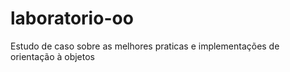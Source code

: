 # laboratorio-oo
Estudo de caso sobre as melhores praticas e implementações de orientação à objetos
